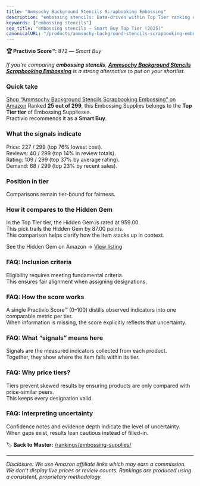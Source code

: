 ```yaml
---
title: "Ammsochy Background Stencils Scrapbooking Embossing"
description: "embossing stencils: Data-driven within Top Tier ranking using the Practivio Score™. Positioned by quality, value, demand, findability, momentum."
keywords: ["embossing stencils"]
seo_title: "embossing stencils — Smart Buy Top Tier (2025)"
canonicalURL: "/products/ammsochy-background-stencils-scrapbooking-embossing-B0CDHBX3F5/"
---
```


**🏆 Practivio Score™:** 872 — _Smart Buy_


*If you're comparing **embossing stencils**, **[Ammsochy Background Stencils Scrapbooking Embossing](https://www.amazon.com/dp/B0CDHBX3F5?tag=practivio-20)** is a strong alternative to put on your shortlist.*
### Quick take
[Shop “Ammsochy Background Stencils Scrapbooking Embossing” on Amazon](https://www.amazon.com/dp/B0CDHBX3F5?tag=practivio-20)
Ranked **25 out of 299**, this Embossing Supplies belongs to the **Top Tier tier** of Embossing Supplieses.  
Practivio recommends it as a **Smart Buy**.

### What the signals indicate
Price: 227 / 299 (top 76% lowest cost).  
Reviews: 40 / 299 (top 14% in review totals).  
Rating: 109 / 299 (top 37% by average rating).  
Demand: 68 / 299 (top 23% by recent sales).

### Position in tier
Comparisons remain tier-bound for fairness.

### How it compares to the Hidden Gem
In the Top Tier tier, the Hidden Gem is rated at 959.00.  
This pick trails the Hidden Gem by 87.00 points.  
This comparison helps clarify how the item stacks up in context.  

See the Hidden Gem on Amazon → [View listing](https://www.amazon.com/dp/B0D6BHVRJC?tag=practivio-20)

### FAQ: Inclusion criteria
Eligibility requires meeting fundamental criteria.  
This ensures fair alignment when assigning designations.

### FAQ: How the score works
A single Practivio Score™ (0–100) distills observed indicators into one comparable metric per tier.  
When information is missing, the score explicitly reflects that uncertainty.

### FAQ: What “signals” means here
Signals are the measured indicators collected from each product.  
Together, they show where the item falls within its tier.

### FAQ: Why price tiers?
Tiers prevent skewed results by ensuring products are only compared with price-similar peers.  
This keeps every designation valid.

### FAQ: Interpreting uncertainty
Confidence notes and evidence depth indicate the level of uncertainty.  
When gaps exist, results lean cautious instead of filled-in.


🏷️ **Back to Master:** [/rankings/embossing-supplies/](/rankings/embossing-supplies/)

---
_Disclosure: We use Amazon affiliate links which may earn a commission. We don’t display live prices or review counts. Rankings are produced using a consistent, proprietary methodology._
